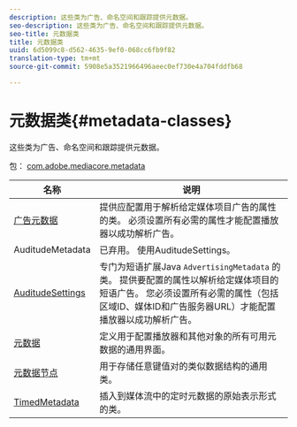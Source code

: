 ```yaml
---
description: 这些类为广告、命名空间和跟踪提供元数据。
seo-description: 这些类为广告、命名空间和跟踪提供元数据。
seo-title: 元数据类
title: 元数据类
uuid: 6d5099c8-d562-4635-9ef0-068cc6fb9f82
translation-type: tm+mt
source-git-commit: 5908e5a3521966496aeec0ef730e4a704fddfb68

---
```



# 元数据类{#metadata-classes}

这些类为广告、命名空间和跟踪提供元数据。

包： [com.adobe.mediacore.metadata](https://help.adobe.com/en_US/primetime/api/psdk/javadoc_1.4/com/adobe/mediacore/metadata/package-summary.html)

| 名称 | 说明 |
|---|---|
| [广告元数据](https://help.adobe.com/en_US/primetime/api/psdk/javadoc_1.4/com/adobe/mediacore/metadata/AdvertisingMetadata.html) | 提供应配置用于解析给定媒体项目广告的属性的类。 必须设置所有必需的属性才能配置播放器以成功解析广告。 |
| AuditudeMetadata | 已弃用。 使用AuditudeSettings。 |
| [AuditudeSettings](https://help.adobe.com/en_US/primetime/api/psdk/javadoc_1.4/com/adobe/mediacore/metadata/AuditudeSettings.html) | 专门为短语扩展Java `AdvertisingMetadata` 的类。 提供要配置的属性以解析给定媒体项目的短语广告。 您必须设置所有必需的属性（包括区域ID、媒体ID和广告服务器URL）才能配置播放器以成功解析广告。 |
| [元数据](https://help.adobe.com/en_US/primetime/api/psdk/javadoc_1.4/com/adobe/mediacore/metadata/Metadata.html) | 定义用于配置播放器和其他对象的所有可用元数据的通用界面。 |
| [元数据节点](https://help.adobe.com/en_US/primetime/api/psdk/javadoc_1.4/com/adobe/mediacore/metadata/MetadataNode.html) | 用于存储任意键值对的类似数据结构的通用类。 |
| [TimedMetadata](https://help.adobe.com/en_US/primetime/api/psdk/javadoc_1.4/com/adobe/mediacore/metadata/TimedMetadata.html) | 插入到媒体流中的定时元数据的原始表示形式的类。 |